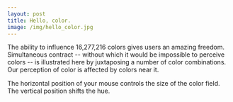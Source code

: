 ```yaml
---
layout: post
title: Hello, color.
image: /img/hello_color.jpg
---
```

<script src="//scott.ai/js/hello_color.js"></script>
<div id="hello-color-canvas">
</div>

The ability to influence 16,277,216 colors gives users an amazing freedom.   Simultaneous contract -- without
which it would be impossible to perceive colors -- is illustrated here by juxtaposing a number of color
combinations.  Our perception of color is affected by colors near it. 

The horizontal position of your mouse controls the size of the color field.  The vertical position shifts
the hue.


